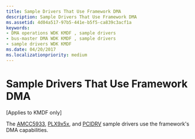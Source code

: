```yaml
---
title: Sample Drivers That Use Framework DMA
description: Sample Drivers That Use Framework DMA
ms.assetid: 4d04a517-97b5-441e-b5f5-ca839c3acf1a
keywords:
- DMA operations WDK KMDF , sample drivers
- bus-master DMA WDK KMDF , sample drivers
- sample drivers WDK KMDF
ms.date: 04/20/2017
ms.localizationpriority: medium
---
```


# Sample Drivers That Use Framework DMA


\[Applies to KMDF only\]




The [AMCC5933](sample-kmdf-drivers.md), [PLX9x5x](sample-kmdf-drivers.md), and [PCIDRV](sample-kmdf-drivers.md) sample drivers use the framework's DMA capabilities.

 

 





